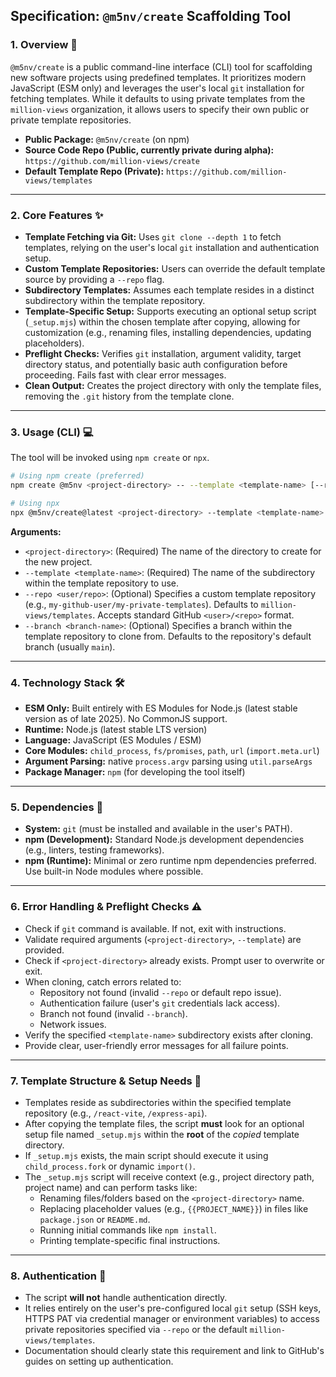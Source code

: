 ## Specification: `@m5nv/create` Scaffolding Tool

### 1. Overview 📜

`@m5nv/create` is a public command-line interface (CLI) tool for scaffolding new software projects using predefined templates. It prioritizes modern JavaScript (ESM only) and leverages the user's local `git` installation for fetching templates. While it defaults to using private templates from the `million-views` organization, it allows users to specify their own public or private template repositories.

  * **Public Package:** `@m5nv/create` (on npm)
  * **Source Code Repo (Public, currently private during alpha):** `https://github.com/million-views/create`
  * **Default Template Repo (Private):** `https://github.com/million-views/templates`

-----

### 2. Core Features ✨

  * **Template Fetching via Git:** Uses `git clone --depth 1` to fetch templates, relying on the user's local `git` installation and authentication setup.
  * **Custom Template Repositories:** Users can override the default template source by providing a `--repo` flag.
  * **Subdirectory Templates:** Assumes each template resides in a distinct subdirectory within the template repository.
  * **Template-Specific Setup:** Supports executing an optional setup script (`_setup.mjs`) within the chosen template after copying, allowing for customization (e.g., renaming files, installing dependencies, updating placeholders).
  * **Preflight Checks:** Verifies `git` installation, argument validity, target directory status, and potentially basic auth configuration before proceeding. Fails fast with clear error messages.
  * **Clean Output:** Creates the project directory with only the template files, removing the `.git` history from the template clone.

-----

### 3. Usage (CLI) 💻

The tool will be invoked using `npm create` or `npx`.

```bash
# Using npm create (preferred)
npm create @m5nv <project-directory> -- --template <template-name> [--repo <user/repo>] [--branch <branch-name>]

# Using npx
npx @m5nv/create@latest <project-directory> --template <template-name> [--repo <user/repo>] [--branch <branch-name>]
```

**Arguments:**

  * `<project-directory>`: (Required) The name of the directory to create for the new project.
  * `--template <template-name>`: (Required) The name of the subdirectory within the template repository to use.
  * `--repo <user/repo>`: (Optional) Specifies a custom template repository (e.g., `my-github-user/my-private-templates`). Defaults to `million-views/templates`. Accepts standard GitHub `<user>/<repo>` format.
  * `--branch <branch-name>`: (Optional) Specifies a branch within the template repository to clone from. Defaults to the repository's default branch (usually `main`).

-----

### 4. Technology Stack 🛠️
  * **ESM Only:** Built entirely with ES Modules for Node.js (latest stable version as of late 2025). No CommonJS support.
  * **Runtime:** Node.js (latest stable LTS version)
  * **Language:** JavaScript (ES Modules / ESM)
  * **Core Modules:** `child_process`, `fs/promises`, `path`, `url` (`import.meta.url`)
  * **Argument Parsing:** native `process.argv` parsing using `util.parseArgs`
  * **Package Manager:** `npm` (for developing the tool itself)

-----

### 5. Dependencies 🔗

  * **System:** `git` (must be installed and available in the user's PATH).
  * **npm (Development):** Standard Node.js development dependencies (e.g., linters, testing frameworks).
  * **npm (Runtime):** Minimal or zero runtime npm dependencies preferred. Use built-in Node modules where possible.

-----

### 6. Error Handling & Preflight Checks ⚠️

  * Check if `git` command is available. If not, exit with instructions.
  * Validate required arguments (`<project-directory>`, `--template`) are provided.
  * Check if `<project-directory>` already exists. Prompt user to overwrite or exit.
  * When cloning, catch errors related to:
      * Repository not found (invalid `--repo` or default repo issue).
      * Authentication failure (user's `git` credentials lack access).
      * Branch not found (invalid `--branch`).
      * Network issues.
  * Verify the specified `<template-name>` subdirectory exists after cloning.
  * Provide clear, user-friendly error messages for all failure points.

-----

### 7. Template Structure & Setup Needs 📁

  * Templates reside as subdirectories within the specified template repository (e.g., `/react-vite`, `/express-api`).
  * After copying the template files, the script **must** look for an optional setup file named `_setup.mjs` within the **root** of the *copied* template directory.
  * If `_setup.mjs` exists, the main script should execute it using `child_process.fork` or dynamic `import()`.
  * The `_setup.mjs` script will receive context (e.g., project directory path, project name) and can perform tasks like:
      * Renaming files/folders based on the `<project-directory>` name.
      * Replacing placeholder values (e.g., `{{PROJECT_NAME}}`) in files like `package.json` or `README.md`.
      * Running initial commands like `npm install`.
      * Printing template-specific final instructions.

-----

### 8. Authentication 🔑

  * The script **will not** handle authentication directly.
  * It relies entirely on the user's pre-configured local `git` setup (SSH keys, HTTPS PAT via credential manager or environment variables) to access private repositories specified via `--repo` or the default `million-views/templates`.
  * Documentation should clearly state this requirement and link to GitHub's guides on setting up authentication.